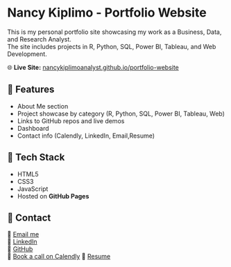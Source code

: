 # Nancy Kiplimo - Portfolio Website

This is my personal portfolio site showcasing my work as a Business, Data, and Research Analyst.  
The site includes projects in R, Python, SQL, Power BI, Tableau, and Web Development.

🌐 **Live Site:** [nancykiplimoanalyst.github.io/portfolio-website](https://nancykiplimoanalyst.github.io/portfolio-website/)  

## 🔹 Features
- About Me section
- Project showcase by category (R, Python, SQL, Power BI, Tableau, Web)
- Links to GitHub repos and live demos
- Dashboard
- Contact info (Calendly, LinkedIn, Email,Resume)

## 🔹 Tech Stack
- HTML5  
- CSS3  
- JavaScript  
- Hosted on **GitHub Pages**

## 🔹 Contact
📧 [Email me](mailto:kiplimonancy888@gmail.com)  
🔗 [LinkedIn](https://www.linkedin.com/in/nancykiplimo/)  
🔗 [GitHub](https://github.com/NancyKiplimoAnalyst)  
📅 [Book a call on Calendly](https://calendly.com/kiplimonancy888/30min)
🔗 [Resume](https://github.com/NancyKiplimoAnalyst/resume-link/blob/main/RESUME-NANCY.pdf)
